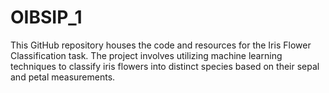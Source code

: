 # OIBSIP_1
This GitHub repository houses the code and resources for the Iris Flower Classification task. The project involves utilizing machine learning techniques to classify iris flowers into distinct species based on their sepal and petal measurements. 
